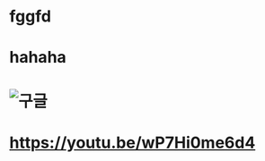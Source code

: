 # fggfd 
# hahaha
# ![구글](http://file.dailian.co.kr/news/201608/news_1470131933_583943_m_1.jpg)
#  https://youtu.be/wP7Hi0me6d4
